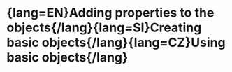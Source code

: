 # {lang=EN}Adding properties to the objects{/lang}{lang=SI}Creating basic objects{/lang}{lang=CZ}Using basic objects{/lang}
